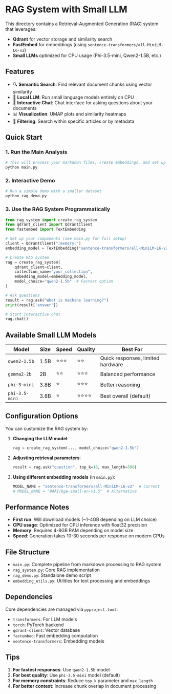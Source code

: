 # RAG System with Small LLM

This directory contains a Retrieval-Augmented Generation (RAG) system that leverages:

- **Qdrant** for vector storage and similarity search
- **FastEmbed** for embeddings (using `sentence-transformers/all-MiniLM-L6-v2`)
- **Small LLMs** optimized for CPU usage (Phi-3.5-mini, Qwen2-1.5B, etc.)

## Features

- 🔍 **Semantic Search**: Find relevant document chunks using vector similarity
- 🤖 **Local LLM**: Run small language models entirely on CPU
- 💬 **Interactive Chat**: Chat interface for asking questions about your documents
- 📊 **Visualization**: UMAP plots and similarity heatmaps
- 🎯 **Filtering**: Search within specific articles or by metadata

## Quick Start

### 1. Run the Main Analysis

```python
# This will process your markdown files, create embeddings, and set up the RAG system
python main.py
```

### 2. Interactive Demo

```python
# Run a simple demo with a smaller dataset
python rag_demo.py
```

### 3. Use the RAG System Programmatically

```python
from rag_system import create_rag_system
from qdrant_client import QdrantClient
from fastembed import TextEmbedding

# Set up your components (see main.py for full setup)
client = QdrantClient(":memory:")
embedding_model = TextEmbedding("sentence-transformers/all-MiniLM-L6-v2")

# Create RAG system
rag = create_rag_system(
    qdrant_client=client,
    collection_name="your_collection",
    embedding_model=embedding_model,
    model_choice="qwen2-1.5b"  # Fastest option
)

# Ask questions
result = rag.ask("What is machine learning?")
print(result['answer'])

# Start interactive chat
rag.chat()
```

## Available Small LLM Models

| Model          | Size | Speed  | Quality  | Best For                          |
| -------------- | ---- | ------ | -------- | --------------------------------- |
| `qwen2-1.5b`   | 1.5B | ⭐⭐⭐ | ⭐⭐     | Quick responses, limited hardware |
| `gemma2-2b`    | 2B   | ⭐⭐   | ⭐⭐⭐   | Balanced performance              |
| `phi-3-mini`   | 3.8B | ⭐     | ⭐⭐⭐   | Better reasoning                  |
| `phi-3.5-mini` | 3.8B | ⭐     | ⭐⭐⭐⭐ | Best overall (default)            |

## Configuration Options

You can customize the RAG system by:

1. **Changing the LLM model**:

   ```python
   rag = create_rag_system(..., model_choice="qwen2-1.5b")
   ```

2. **Adjusting retrieval parameters**:

   ```python
   result = rag.ask("question", top_k=10, max_length=500)
   ```

3. **Using different embedding models** (in `main.py`):
   ```python
   MODEL_NAME = "sentence-transformers/all-MiniLM-L6-v2"  # Current
   # MODEL_NAME = "BAAI/bge-small-en-v1.5"  # Alternative
   ```

## Performance Notes

- **First run**: Will download models (~1-4GB depending on LLM choice)
- **CPU usage**: Optimized for CPU inference with float32 precision
- **Memory**: Requires 4-8GB RAM depending on model size
- **Speed**: Generation takes 10-30 seconds per response on modern CPUs

## File Structure

- `main.py`: Complete pipeline from markdown processing to RAG system
- `rag_system.py`: Core RAG implementation
- `rag_demo.py`: Standalone demo script
- `embedding_utils.py`: Utilities for text processing and embeddings

## Dependencies

Core dependencies are managed via `pyproject.toml`:

- `transformers`: For LLM models
- `torch`: PyTorch backend
- `qdrant-client`: Vector database
- `fastembed`: Fast embedding computation
- `sentence-transformers`: Embedding models

## Tips

1. **For fastest responses**: Use `qwen2-1.5b` model
2. **For best quality**: Use `phi-3.5-mini` model (default)
3. **For memory constraints**: Reduce `top_k` parameter and `max_length`
4. **For better context**: Increase chunk overlap in document processing
